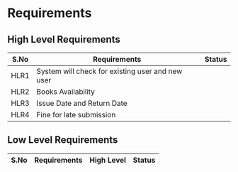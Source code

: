 # Requirements

## High Level Requirements

|S.No| Requirements| Status|
|----|-------------|-------|
|HLR1|System will check for existing user and new user||
|HLR2|Books Availability||
|HLR3|Issue Date and Return Date||
|HLR4|Fine for late submission||

## Low Level Requirements

|S.No| Requirements|High Level | Status|
|----|-------------|-----------|-------|
